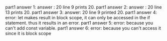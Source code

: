 part1 answer 1: 
    answer : 20
    line 9 prints 20.
part1 answer 2: 
    answer : 20
    line 13 prints 20.
part1 answer 3:
    answer: 20
    line 9 printed 20.
part1 answer 4:
    error: let makes result in block scope, it can only be accessed in the if statement. thus it results in an error.
part1 answer 5: 
    error: because you can't add const variable.
part1 answer 6: 
    error: because you can't access it since it is block scope
